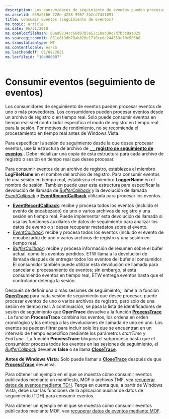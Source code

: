 ```yaml
---
description: Los consumidores de seguimiento de eventos pueden procesar eventos de uno o más proveedores.
ms.assetid: 039a9f66-228e-4258-9967-2b2cd7d31091
title: Consumir eventos (seguimiento de eventos)
ms.topic: article
ms.date: 05/31/2018
ms.openlocfilehash: 68ad8234cc66d07b5a52c10ab39c7d7b3c8aa029
ms.sourcegitcommit: 831e8f3db78ab820e1710cede244553c70e50500
ms.translationtype: MT
ms.contentlocale: es-ES
ms.lasthandoff: 01/08/2021
ms.locfileid: "104986087"
---
```

# <a name="consuming-events-event-tracing"></a>Consumir eventos (seguimiento de eventos)

Los consumidores de seguimiento de eventos pueden procesar eventos de uno o más proveedores. Los consumidores pueden procesar eventos desde un archivo de registro o en tiempo real. Solo puede consumir eventos en tiempo real si el controlador especifica el modo de registro en tiempo real para la sesión. Por motivos de rendimiento, no se recomienda el procesamiento en tiempo real antes de Windows Vista.

Para especificar la sesión de seguimiento desde la que desea procesar eventos, use la estructura de archivo de [**\_ \_ registro de seguimiento de eventos**](/windows/win32/api/evntrace/ns-evntrace-event_trace_logfilea) . Debe inicializar una copia de esta estructura para cada archivo de registro o sesión en tiempo real que desee procesar.

Para consumir eventos de un archivo de registro, establezca el miembro **LogFileName** en el nombre del archivo de registro. Para consumir eventos de una sesión en tiempo real, establezca el miembro **LoggerName** en el nombre de sesión. También puede usar esta estructura para especificar la devolución de llamada de [*BufferCallback*](/windows/win32/api/evntrace/nc-evntrace-pevent_trace_buffer_callbacka) y la devolución de llamada [*EventCallback*](/windows/win32/api/evntrace/nc-evntrace-pevent_callback) o [**EventRecordCallback**](/windows/win32/api/evntrace/nc-evntrace-pevent_record_callback) utilizada para procesar los eventos.

-   [**EventRecordCallback**](/windows/win32/api/evntrace/nc-evntrace-pevent_record_callback): recibe y procesa todos los eventos (incluido el evento de encabezado) de uno o varios archivos de registro y una sesión en tiempo real. Puede implementar esta devolución de llamada si usa las funciones auxiliares de datos de seguimiento para analizar los datos de evento o si desea recuperar metadatos sobre el evento.
-   [*EventCallback*](/windows/win32/api/evntrace/nc-evntrace-pevent_callback): recibe y procesa todos los eventos (incluido el evento de encabezado) de uno o varios archivos de registro y una sesión en tiempo real.
-   [*BufferCallback*](/windows/win32/api/evntrace/nc-evntrace-pevent_trace_buffer_callbacka): recibe y procesa información de resumen sobre el búfer actual, como los eventos perdidos. ETW llama a la devolución de llamada después de entregar todos los eventos del búfer al consumidor. El consumidor también puede utilizar esta devolución de llamada para cancelar el procesamiento de eventos; sin embargo, si está consumiendo eventos en tiempo real, ETW entrega eventos hasta que el controlador detenga la sesión.

Después de definir una o más sesiones de seguimiento, llame a la función [**OpenTrace**](/windows/win32/api/evntrace/nf-evntrace-opentracea) para cada sesión de seguimiento que desee procesar; puede procesar eventos de uno o varios archivos de registro, pero solo de una sesión en tiempo real. A continuación, se pasa la lista de identificadores de sesión de seguimiento que **OpenTrace** devuelve a la función [**ProcessTrace**](/windows/win32/api/evntrace/nf-evntrace-processtrace) . La función **ProcessTrace** combina los eventos, los ordena en orden cronológico y los entrega a las devoluciones de llamada de uno en uno. Los eventos se pueden filtrar para incluir solo los que se encuentran en un intervalo de tiempo específico mediante los parámetros *startTime* y *EndTime* . La función **ProcessTrace** bloquea el subproceso hasta que el consumidor procesa todos los eventos en las sesiones de seguimiento, el [*BufferCallback*](/windows/win32/api/evntrace/nc-evntrace-pevent_trace_buffer_callbacka) devuelve **false** o se llama [**CloseTrace**](/windows/win32/api/evntrace/nf-evntrace-closetrace).

**Antes de Windows Vista:** Solo puede llamar a [**CloseTrace**](/windows/win32/api/evntrace/nf-evntrace-closetrace) después de que [**ProcessTrace**](/windows/win32/api/evntrace/nf-evntrace-processtrace) devuelva.

Para obtener un ejemplo en el que se muestra cómo consumir eventos publicados mediante un manifiesto, MOF o archivos TMF, vea [recuperar datos de eventos mediante TDH](retrieving-event-data-using-tdh.md). Tenga en cuenta que, a partir de Windows Vista, debe usar las funciones de la aplicación auxiliar de datos de seguimiento (TDH) para consumir eventos.

Para obtener un ejemplo en el que se muestra cómo consumir eventos publicados mediante MOF, vea [recuperar datos de eventos mediante MOF](retrieving-event-data-using-mof.md).

 

 
